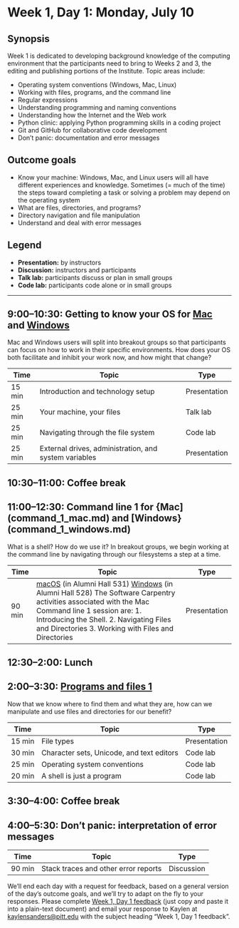 # Week 1, Day 1: Monday, July 10
## Synopsis

Week 1 is dedicated to developing background knowledge of the computing environment
                that the participants need to bring to Weeks 2 and 3, the editing and publishing
                portions of the Institute. Topic areas include:
                
* Operating system conventions (Windows, Mac, Linux) 
* Working with files, programs, and the command line 
* Regular expressions 
* Understanding programming and naming conventions 
* Understanding how the Internet and the Web work 
* Python clinic: applying Python programming skills in a coding project 
* Git and GitHub for collaborative code development 
* Don’t panic: documentation and error messages

            

## Outcome goals
* Know your machine: Windows, Mac, and Linux users will all have different experiences and knowledge. Sometimes (= much of the time) the steps toward completing a task or solving a problem may depend on the operating system
* What are files, directories, and programs?
* Directory navigation and file manipulation
* Understand and deal with error messages
## Legend

* **Presentation:** by instructors
* **Discussion:** instructors and participants
* **Talk lab:** participants discuss or plan in small groups
* **Code lab:** participants code alone or in small groups

* * *
## 9:00–10:30: Getting to know your OS for [Mac](getting_to_know_mac.md) and [Windows](getting_to_know_windows.md)

Mac and Windows users will split into breakout groups so that participants can focus on how to work in their specific environments. How does your OS both facilitate and inhibit your work now, and how might that change?

Time | Topic | Type
---- | ---- | ---- 
15 min | Introduction and technology setup | Presentation
25 min | Your machine, your files | Talk lab
25 min | Navigating through the file system | Code lab
25 min | External drives, administration, and system variables | Presentation

## 10:30–11:00: Coffee break

## 11:00–12:30: Command line 1 for {Mac](command_1_mac.md) and [Windows}(command_1_windows.md)

What is a shell? How do we use it? In breakout groups, we begin working at the command line by navigating through our filesystems a step at a time.

Time | Topic | Type
---- | ---- | ---- 
90 min | [macOS](getting_to_know_mac.md) (in Alumni Hall 531) [Windows](getting_to_know_windows.md) (in Alumni Hall 528) The Software Carpentry activities associated with the Mac Command line 1 session are: 1. Introducing the Shell. 2. Navigating Files and Directories 3. Working with Files and Directories | Presentation

## 12:30–2:00: Lunch

## 2:00–3:30: [Programs and files 1](programs_1.md)

Now that we know where to find them and what they are, how can we manipulate and use files and directories for our benefit?

Time | Topic | Type
---- | ---- | ---- 
15 min | File types | Presentation
30 min | Character sets, Unicode, and text editors | Code lab
25 min | Operating system conventions | Code lab
20 min | A shell is just a program | Code lab

## 3:30–4:00: Coffee break

## 4:00–5:30: Don’t panic: interpretation of error messages

Time | Topic | Type
---- | ---- | ---- 
90 min | Stack traces and other error reports | Discussion

We’ll end each day with a request for feedback, based on a general version of the day’s outcome goals, and we’ll try to adapt on the fly to your responses. Please complete [Week 1, Day 1 feedback](week_1_day_1_feedback.md) (just copy and paste it into a plain-text document) and email your response to Kaylen at [kaylensanders@pitt.edu](mailto:kaylensanders@pitt.edu) with the subject heading “Week 1, Day 1 feedback”.